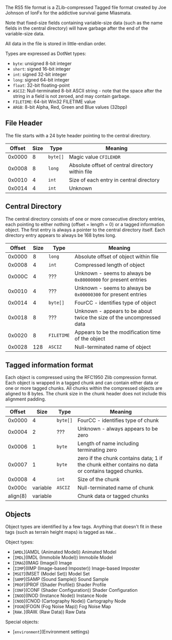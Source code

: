 The RS5 file format is a ZLib-compressed Tagged file format created by Joe Johnson of IonFx for the addictive survival game Miasmata.

Note that fixed-size fields containing variable-size data (such as the name fields in the central directory) will have garbage after the end of the variable-size data.

All data in the file is stored in little-endian order.

Types are expressed as DotNet types:
* `byte`: unsigned 8-bit integer
* `short`: signed 16-bit integer
* `int`: signed 32-bit integer
* `long`: signed 64-bit integer
* `float`: 32-bit floating-point
* `ASCIZ`: Null-terminated 8-bit ASCII string - note that the space after the string in a field is not zeroed, and may contain garbage.
* `FILETIME`: 64-bit Win32 FILETIME value
* `ARGB`: 8-bit Alpha, Red, Green and Blue values (32bpp)

## File Header

The file starts with a 24 byte header pointing to the central directory.

Offset   | Size     | Type         | Meaning
---------|----------|--------------|----------
0x0000   | 8        | `byte[]`     | Magic value `CFILEHDR`
0x0008   | 8        | `long`       | Absolute offset of central directory within file
0x0010   | 4        | `int`        | Size of each entry in central directory
0x0014   | 4        | `int`        | Unknown

## Central Directory

The central directory consists of one or more consecutive directory entries, each pointing to either nothing (offset = length = 0) or a tagged information object. The first entry is always a pointer to the central directory itself. Each directory entry appears to always be 168 bytes long.


Offset   | Size     | Type         | Meaning
---------|----------|--------------|----------
0x0000   | 8        | `long`       | Absolute offset of object within file
0x0008   | 4        | `int`        | Compressed length of object
0x000C   | 4        | ???          | Unknown - seems to always be `0x80000000` for present entries
0x0010   | 4        | ???          | Unknown - seems to always be `0x00000300` for present entries
0x0014   | 4        | `byte[]`     | FourCC - identifies type of object
0x0018   | 8        | ???          | Unknown - appears to be about twice the size of the uncompressed data
0x0020   | 8        | `FILETIME`   | Appears to be the modification time of the object
0x0028   | 128      | `ASCIZ`      | Null-terminated name of object

## Tagged information format

Each object is compressed using the RFC1950 Zlib compression format. Each object is wrapped in a tagged chunk and can contain either data or one or more tagged chunks. All chunks within the compressed objects are aligned to 8 bytes. The chunk size in the chunk header does not include this alignment padding.

Offset   | Size     | Type         | Meaning
---------|----------|--------------|----------
0x0000   | 4        | `byte[]`     | FourCC - identifies type of chunk
0x0004   | 2        | ???          | Unknown - always appears to be zero
0x0006   | 1        | `byte`       | Length of name including terminating zero
0x0007   | 1        | `byte`       | zero if the chunk contains data; 1 if the chunk either contains no data or contains tagged chunks.
0x0008   | 4        | `int`        | Size of the chunk
0x000c   | variable | `ASCIZ`      | Null-terminated name of chunk
align(8) | variable |              | Chunk data or tagged chunks

## Objects

Object types are identified by a few tags. Anything that doesn't fit in these tags (such as terrain height maps) is tagged as `RAW.`.

Object types:
* [`AMDL`](AMDL \(Animated Model\)) Animated Model
* [`IMDL`](IMDL \(Immobile Model\)) Immobile Model
* [`IMAG`](IMAG \(Image\)) Image
* [`IIMP`](IIMP \(Image-based Imposter\)) Image-based Imposter
* [`MSET`](MSET \(Model Set\)) Model Set
* [`SAMP`](SAMP \(Sound Sample\)) Sound Sample
* [`PROF`](PROF \(Shader Profile\)) Shader Profile
* [`CONF`](CONF \(Shader Configuration\)) Shader Configuration
* [`INOD`](INOD \(Instance Node\)) Instance Node
* [`CNOD`](CNOD \(Cartography Node\)) Cartography Node
* [`FOGN`](FOGN \(Fog Noise Map\)) Fog Noise Map
* [`RAW.`](RAW. \(Raw Data\)) Raw Data

Special objects:
* [`environment`](Environment settings)